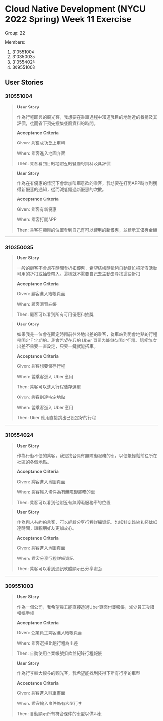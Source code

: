 # Cloud Native Development (NYCU 2022 Spring) Week 11 Exercise
Group: 22

Members:
1. 310551004
2. 310350035
3. 310554024
4. 309551003
## User Stories
### 310551004
> **User Story**
> 
> 作為行程即興的觀光客，我想要在乘車過程中知道我目的地附近的餐廳及其評價，從而省下預先搜集餐廳資料的時間。
> 
> **Acceptance Criteria**
> 
> Given: 乘客成功登上車輛
>
> When: 乘客進入地圖介面
>
> Then: 乘客看到目的地附近的餐廳的資料及其評價


> **User Story**
> 
> 作為在有優惠的情況下會增加叫車意欲的乘客，我想要在打開APP時收到獲得新優惠的通知，從而減低錯過新優惠的次數。
> 
> **Acceptance Criteria**
> 
> Given: 乘客有新優惠
>
> When: 乘客打開APP
>
> Then: 乘客在顯眼的位置看到自己有可以使用的新優惠，並標示其優惠金額

---
### 310350035
> **User Story**
> 
> 一般的顧客不會想花時間看折扣優惠，希望結帳時能夠自動幫忙把所有活動可用的折扣或抽獎帶入。這樣就不需要自己去主動去尋找這些折扣
> 
> **Acceptance Criteria**
> 
> Given: 顧客進入結帳頁面
>
> When: 顧客瀏覽結帳
>
> Then: 顧客可以看到所有可用優惠和抽獎


> **User Story**
> 
> 如果我是一位會在固定時間前往外地出差的乘客，從車站到開會地點的行程是固定且定期的。我會希望在我的 Uber 頁面內能儲存固定行程。這樣每次出差不需要一直設定，只要一鍵就能搭車。
> 
> **Acceptance Criteria**
> 
> Given: 乘客想要儲存行程
>
> When: 當乘客進入 Uber 應用
>
> Then: 乘客可以進入行程儲存選單
> 
> Given: 乘客到達特定地點
>
> When: 當乘客進入 Uber 應用
>
> Then: Uber 應用直接跳出已設定好的行程

---
### 310554024
> **User Story**
> 
> 作為行動不便的乘客，我想找台具有無障礙服務的車，以便能輕鬆前往所在社區的各個地點。
> 
> **Acceptance Criteria**
> 
> Given: 乘客進入地圖頁面
>
> When: 乘客輸入條件為有無障礙服務的車
>
> Then: 乘客可以看到他附近有無障礙服務車的位置


> **User Story**
> 
> 作為與人有約的乘客，可以輕鬆分享行程詳細資訊，包括特定路線和預估抵達時間，讓親朋好友更加放心。
> 
> **Acceptance Criteria**
> 
> Given: 乘客進入地圖頁面
>
> When: 乘客分享行程詳細資訊
>
> Then: 乘客可以看到通訊軟體顯示已分享畫面

---
### 309551003
> **User Story**
>
> 作為一個公司，我希望員工能直接透過Uber頁面付錢報帳，減少員工後續報帳手續
>
> **Acceptance Criteria**
>
> Given: 企業員工乘客進入結帳頁面
>
> When: 乘客選擇此趟行程為出差
>
> Then: 自動使用企業帳號扣款並紀錄行程報帳

> **User Story**
>
> 作為行李較大較多的觀光客，我希望能找到裝得下所有行李的車型
>
> **Acceptance Criteria**
>
> Given: 乘客進入叫車畫面
>
> When: 乘客輸入條件為有大型行李
>
> Then: 自動顯示所有符合條件的車型以供叫車
